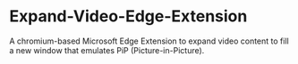 # Expand-Video-Edge-Extension
 A chromium-based Microsoft Edge Extension to expand video content to fill a new window that emulates PiP (Picture-in-Picture).
